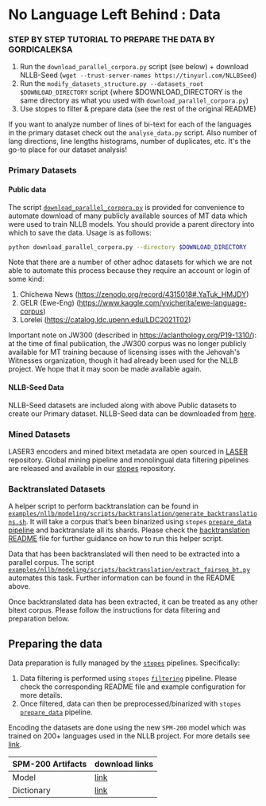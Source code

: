 # No Language Left Behind : Data

### STEP BY STEP TUTORIAL TO PREPARE THE DATA BY GORDICALEKSA

1. Run the `download_parallel_corpora.py` script (see below) + download NLLB-Seed (`wget --trust-server-names https://tinyurl.com/NLLBSeed`)
2. Run the `modify_datasets_structure.py --datasets_root $DOWNLOAD_DIRECTORY` script (where $DOWNLOAD_DIRECTORY is the same directory as what you used with `download_parallel_corpora.py`)
3. Use stopes to filter & prepare data (see the rest of the original README)

If you want to analyze number of lines of bi-text for each of the languages in the primary dataset check out the `analyse_data.py` script. Also number of lang directions, line lengths histograms, number of duplicates, etc. It's the go-to
place for our dataset analysis!

### Primary Datasets

#### Public data

The script [`download_parallel_corpora.py`](download_parallel_corpora.py) is provided for convenience to automate download of many publicly available sources of MT data
which were used to train NLLB models. You should provide a parent directory into which to save the data. Usage is as follows:

```bash
python download_parallel_corpora.py --directory $DOWNLOAD_DIRECTORY
```

Note that there are a number of other adhoc datasets for which we are
not able to automate this process because they require an account or login
of some kind:

1. Chichewa News (https://zenodo.org/record/4315018#.YaTuk_HMJDY)
2. GELR (Ewe-Eng) (https://www.kaggle.com/yvicherita/ewe-language-corpus)
3. Lorelei (https://catalog.ldc.upenn.edu/LDC2021T02)

Important note on JW300 (described in https://aclanthology.org/P19-1310/):
at the time of final publication, the JW300 corpus was no longer publicly
available for MT training because of licensing isses with the Jehovah's
Witnesses organization, though it had already been used for the NLLB project.
We hope that it may soon be made available again.

#### NLLB-Seed Data

NLLB-Seed datasets are included along with above Public datasets to create our Primary dataset. NLLB-Seed data can be downloaded from [here](https://github.com/facebookresearch/flores/tree/main/nllb_seed).


### Mined Datasets

LASER3 encoders and mined bitext metadata are open sourced in [LASER](https://github.com/facebookresearch/LASER) repository. Global mining pipeline and monolingual data filtering pipelines are released and available in our [stopes](https://github.com/facebookresearch/stopes) repository.

### Backtranslated Datasets

A helper script to perform backtranslation can be found in [`examples/nllb/modeling/scripts/backtranslation/generate_backtranslations.sh`](../modeling/scripts/backtranslation/generate_backtranslations.sh). It will take a corpus that’s been binarized using `stopes` [`prepare_data` pipeline](https://github.com/facebookresearch/stopes/tree/main/stopes/pipelines/prepare_data) and backtranslate all its shards. Please check the [backtranslation README](../modeling/scripts/backtranslation/README.md) file for further guidance on how to run this helper script.

Data that has been backtranslated will then need to be extracted into a parallel corpus. The script [`examples/nllb/modeling/scripts/backtranslation/extract_fairseq_bt.py`](../modeling/scripts/backtranslation/extract_fairseq_bt.py) automates this task. Further information can be found in the README above.

Once backtranslated data has been extracted, it can be treated as any other bitext corpus. Please follow the instructions for data filtering and preparation below.


## Preparing the data

Data preparation is fully managed by the [`stopes`](https://github.com/facebookresearch/stopes) pipelines. Specifically:

1. Data filtering is performed using `stopes` [`filtering`](https://github.com/facebookresearch/stopes/tree/main/stopes/pipelines/filtering) pipeline. Please check the corresponding README file and example configuration for more details.
2. Once filtered, data can then be preprocessed/binarized with `stopes` [`prepare_data`](https://github.com/facebookresearch/stopes/tree/main/stopes/pipelines/prepare_data) pipeline.

Encoding the datasets are done using the new `SPM-200` model which was trained on 200+ languages used in the NLLB project. For more details see [link](../modeling/README.md).

| SPM-200 Artifacts | download links |
| - | - |
| Model | [link](https://tinyurl.com/flores200sacrebleuspm) |
| Dictionary| [link](https://tinyurl.com/nllb200dictionary) |

